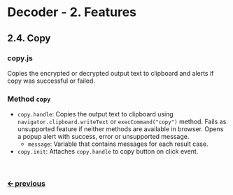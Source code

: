# Decoder - 2. Features
## 2.4. Copy
### copy.js
Copies the encrypted or decrypted output text to clipboard and alerts if copy was successful or failed.

### Method `copy`
- `copy.handle`: Copies the output text to clipboard using `navigator.clipboard.writeText` or `execCommand("copy")` method. Fails as unsupported feature if neither methods are available in browser. Opens a popup alert with success, error or unsupported message.
  - `message`: Variable that contains messages for each result case.
- `copy.init`: Attaches `copy.handle` to copy button on click event.

<br>

### [🡨 previous](/docs/en/feature-cryptography.md)
